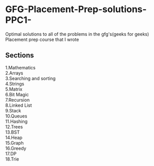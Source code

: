 # GFG-Placement-Prep-solutions-PPC1-
Optimal solutions to all of the problems in the gfg's(geeks for geeks) Placement prep course that I wrote

## Sections <br/>
1.Mathematics <br/>
2.Arrays<br/>
3.Searching and sorting<br/>
4.Strings<br/>
5.Matrix<br/>
6.Bit Magic<br/>
7.Recursion<br/>
8.Linked List<br/>
9.Stack<br/>
10.Queues<br/>
11.Hashing<br/>
12.Trees<br/>
13.BST<br/>
14.Heap<br/>
15.Graph<br/>
16.Greedy<br/>
17.DP<br/>
18.Trie<br/>
